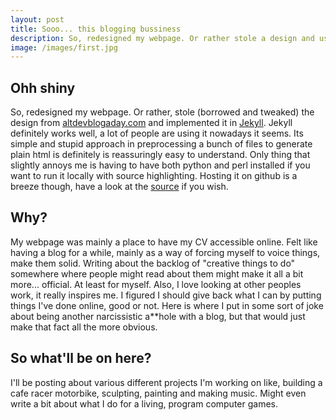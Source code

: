 ```yaml
---
layout: post
title: Sooo... this blogging bussiness
description: So, redesigned my webpage. Or rather stole a design and used a framework to implement it. Figured it be nice to have a blog on here too.
image: /images/first.jpg
---
```


## Ohh shiny
So, redesigned my webpage. Or rather, stole (borrowed and tweaked) the design from [altdevblogaday.com](http://altdevblogaday.com) and implemented it in [Jekyll](https://github.com/mojombo/jekyll/). Jekyll definitely works well, a lot of people are using it nowadays it seems. Its simple and stupid approach in preprocessing a bunch of files to generate plain html is definitely is reassuringly easy to understand. Only thing that slightly annoys me is having to have both python and perl installed if you want to run it locally with source highlighting. Hosting it on github is a breeze though, have a look at the [source](http://github.com/jockus/jockus.github.com/) if you wish.

## Why?
My webpage was mainly a place to have my CV accessible online. Felt like having a blog for a while, mainly as a way of forcing myself to voice things, make them solid. Writing about the backlog of "creative things to do" somewhere where people might read about them might make it all a bit more... official. At least for myself. Also, I love looking at other peoples work, it really inspires me. I figured I should give back what I can by putting things I've done online, good or not. Here is where I put in some sort of joke about being another narcissistic a**hole with a blog, but that would just make that fact all the more obvious.

## So what'll be on here?
I'll be posting about various different projects I'm working on like, building a cafe racer motorbike, sculpting, painting and making music. Might even write a bit about what I do for a living, program computer games.
